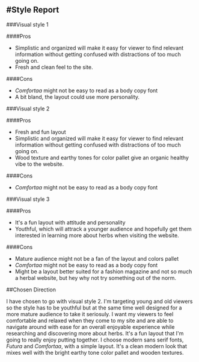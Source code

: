 #Style Report
---

###Visual style 1

####Pros
- Simplistic and organized will make it easy for viewer to find relevant information without getting confused with distractions of too much going on.
- Fresh and clean feel to the site.


####Cons
- *Comfortaa* might not be easy to read as a body copy font
- A bit bland, the layout could use more personality.
  
  
###Visual style 2

####Pros
- Fresh and fun layout
- Simplistic and organized will make it easy for viewer to find relevant information without getting confused with distractions of too much going on.
- Wood texture and earthy tones for color pallet give an organic healthy vibe to the website.

####Cons
- *Comfortaa* might not be easy to read as a body copy font


###Visual style 3

####Pros
- It's a fun layout with attitude and personality
- Youthful, which will attrack a younger audience and hopefully get them interested in learning more about herbs when visiting the website.

####Cons
- Mature audience might not be a fan of the layout and colors pallet
- *Comfortaa* might not be easy to read as a body copy font
- Might be a layout better suited for a fashion magazine and not so much a herbal website, but hey why not try something out of the norm.

##Chosen Direction

I have chosen to go with visual style 2. 
I'm targeting young and old viewers so the style has to be youthful but at the same time well designed for a more mature audience to take it seriosuly. I want my viewers to feel comfortable and relaxed when they come to my site and are able to navigate around with ease for an overall enjoyable experience while researching and discovering more about herbs. It's a fun layout that I'm going to really enjoy putting together. I choose modern sans serif fonts, *Futura* and *Comfortaa*, with a simple layout. It's a clean modern look that mixes well with the bright earthy tone color pallet and wooden textures. 
